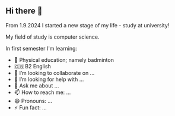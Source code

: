 ## Hi there 👋

From 1.9.2024 I started a new stage of my life - study at university!

My field of study is computer science.

In first semester I'm learning:
  - 🏸 Physical education; namely badminton
  - 🇬🇧  B2 English
  - 👯 I’m looking to collaborate on ...
  - 🤔 I’m looking for help with ...
  - 💬 Ask me about ...
  - 📫 How to reach me: ...
  - 😄 Pronouns: ...
  - ⚡ Fun fact: ...

